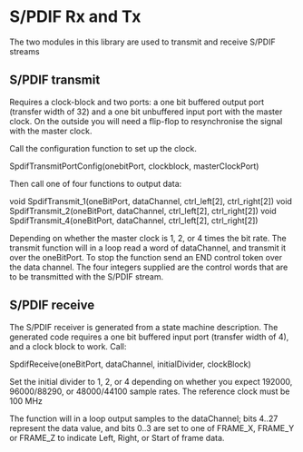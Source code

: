 S/PDIF Rx and Tx
================

The two modules in this library are used to transmit and receive
S/PDIF streams

S/PDIF transmit
---------------

Requires a clock-block and two ports: a one bit buffered output port (transfer width of 32)
and a one bit unbuffered input port with the master clock. On the outside
you will need a flip-flop to resynchronise the signal with the master
clock.

Call the configuration function to set up the clock.

SpdifTransmitPortConfig(onebitPort, clockblock, masterClockPort)

Then call one of four functions to output data:

  void SpdifTransmit_1(oneBitPort, dataChannel, ctrl_left[2], ctrl_right[2])
  void SpdifTransmit_2(oneBitPort, dataChannel, ctrl_left[2], ctrl_right[2])
  void SpdifTransmit_4(oneBitPort, dataChannel, ctrl_left[2], ctrl_right[2])

Depending on whether the master clock is 1, 2, or 4 times the bit rate.
The transmit function will in a loop read a word of dataChannel, and
transmit it over the oneBitPort. To stop the function send an END control
token over the data channel. The four integers supplied are the control
words that are to be transmitted with the S/PDIF stream.

S/PDIF receive
--------------

The S/PDIF receiver is generated from a state machine description. The
generated code requires a one bit buffered input port (transfer width of
4), and a clock block to work. Call:

SpdifReceive(oneBitPort, dataChannel, initialDivider, clockBlock)

Set the initial divider to 1, 2, or 4 depending on whether you expect
192000, 96000/88290, or 48000/44100 sample rates. The reference clock must
be 100 MHz

The function will in a loop output samples to the dataChannel; bits 4..27
represent the data value, and bits 0..3 are set to one of FRAME_X, FRAME_Y
or FRAME_Z to indicate Left, Right, or Start of frame data. 
